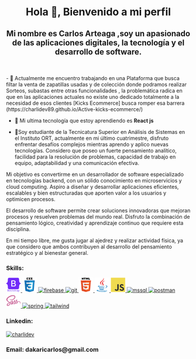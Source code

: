<h1 align="center">Hola 👋, Bienvenido a mi perfil</h1>
<h2 align="center">Mi nombre es Carlos Arteaga ,soy un apasionado de las aplicaciones digitales, la tecnología y el desarrollo de software.</h3>
<br>
<br>
-  🔭 Actualmente me encuentro trabajando en una Plataforma  que busca filtar la venta de zapatillas usadas y de colección donde podramos realizar Sorteos, subastas entre otras funcionalidades , la problemática radica en que en las aplicaciones actuales no existe uno dedicado totalmente a la necesidad de esos clientes
 [Kicks Ecommerce]  busca romper esa barrera   (https://charlidev89.github.io/Active-kicks-ecommerce/)

- 🌱 Mi ultima tecnología que estoy aprendiendo es **React js**

- 📄Soy estudiante de la Tecnicatura Superior en Análisis de Sistemas en el Instituto ORT, actualmente en mi último cuatrimestre, disfruto enfrentar desafíos complejos mientras aprendo y aplico nuevas tecnologías. Considero que poseo un fuerte pensamiento analítico, facilidad para la resolución de problemas, capacidad de trabajo en equipo, adaptabilidad y una comunicación efectiva.

Mi objetivo es convertirme en un desarrollador de software especializado en tecnologías backend, con un sólido conocimiento en microservicios y cloud computing. Aspiro a diseñar y desarrollar aplicaciones eficientes, escalables y bien estructuradas que aporten valor a los usuarios y optimicen procesos.

El desarrollo de software permite crear soluciones innovadoras que mejoran procesos y resuelven problemas del mundo real. Disfruto la combinación de pensamiento lógico, creatividad y aprendizaje continuo que requiere esta disciplina.

En mi tiempo libre, me gusta jugar al ajedrez y realizar actividad física, ya que considero que ambos contribuyen al desarrollo del pensamiento estratégico y al bienestar general.
<br>
<h3 align="left">Skills:</h3>
<p align="left"> <a href="https://getbootstrap.com" target="_blank" rel="noreferrer"> <img src="https://raw.githubusercontent.com/devicons/devicon/master/icons/bootstrap/bootstrap-plain-wordmark.svg" alt="bootstrap" width="40" height="40"/> </a> <a href="https://www.w3schools.com/css/" target="_blank" rel="noreferrer"> <img src="https://raw.githubusercontent.com/devicons/devicon/master/icons/css3/css3-original-wordmark.svg" alt="css3" width="40" height="40"/> </a> <a href="https://firebase.google.com/" target="_blank" rel="noreferrer"> <img src="https://www.vectorlogo.zone/logos/firebase/firebase-icon.svg" alt="firebase" width="40" height="40"/> </a> <a href="https://git-scm.com/" target="_blank" rel="noreferrer"> <img src="https://www.vectorlogo.zone/logos/git-scm/git-scm-icon.svg" alt="git" width="40" height="40"/> </a> <a href="https://www.w3.org/html/" target="_blank" rel="noreferrer"> <img src="https://raw.githubusercontent.com/devicons/devicon/master/icons/html5/html5-original-wordmark.svg" alt="html5" width="40" height="40"/> </a> <a href="https://www.java.com" target="_blank" rel="noreferrer"> <img src="https://raw.githubusercontent.com/devicons/devicon/master/icons/java/java-original.svg" alt="java" width="40" height="40"/> </a> <a href="https://developer.mozilla.org/en-US/docs/Web/JavaScript" target="_blank" rel="noreferrer"> <img src="https://raw.githubusercontent.com/devicons/devicon/master/icons/javascript/javascript-original.svg" alt="javascript" width="40" height="40"/> </a> <a href="https://www.microsoft.com/en-us/sql-server" target="_blank" rel="noreferrer"> <img src="https://www.svgrepo.com/show/303229/microsoft-sql-server-logo.svg" alt="mssql" width="40" height="40"/> </a>  <a href="https://postman.com" target="_blank" rel="noreferrer"> <img src="https://www.vectorlogo.zone/logos/getpostman/getpostman-icon.svg" alt="postman" width="40" height="40"/> </a> <a href="https://sass-lang.com" target="_blank" rel="noreferrer"> <img src="https://raw.githubusercontent.com/devicons/devicon/master/icons/sass/sass-original.svg" alt="sass" width="40" height="40"/> </a> <a href="https://spring.io/" target="_blank" rel="noreferrer"> <img src="https://www.vectorlogo.zone/logos/springio/springio-icon.svg" alt="spring" width="40" height="40"/> </a> <a href="https://tailwindcss.com/" target="_blank" rel="noreferrer"> <img src="https://www.vectorlogo.zone/logos/tailwindcss/tailwindcss-icon.svg" alt="tailwind" width="40" height="40"/> </a>  </p>
<h3 align="left">Linkedin:</h3>
<p align="left">
<a href="https://linkedin.com/in/charlidev" target="blank"><img align="center" src="https://raw.githubusercontent.com/rahuldkjain/github-profile-readme-generator/master/src/images/icons/Social/linked-in-alt.svg" alt="charlidev" height="30" width="40" /></a>
</p>
<h3 align="left">Email:
 dakaricarlos@gmail.com</h3>


